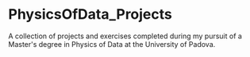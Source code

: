# PhysicsOfData_Projects
A collection of projects and exercises completed during my pursuit of a Master's degree in Physics of Data at the University of Padova.
